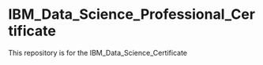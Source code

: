 # IBM_Data_Science_Professional_Certificate
This repository is for the IBM_Data_Science_Certificate
